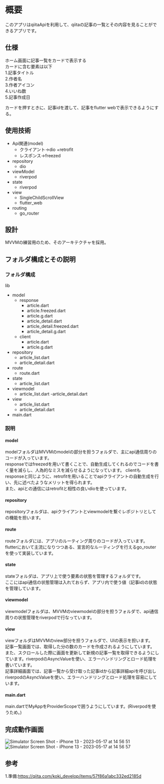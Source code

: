 # 概要

このアプリはqiitaApiを利用して、qiitaの記事の一覧とその内容を見ることができるアプリです。    




## 仕様

ホーム画面に記事一覧をカードで表示する  
カードに含む要素は以下  
1.記事タイトル  
2.作者名  
3.作者アイコン   
4.いいね数  
5.記事作成日  

カードを押すときに、記事idを渡して、記事をflutter webで表示できるようにする。   


## 使用技術

- Api関連(model)
  - クライアント→dio +retrofit
  - レスポンス→freezed
- repository
  - dio 
- viewModel
  - riverpod
- state
  - riverpod
- view
  - SingleChildScrollView
  - flutter_web
- routing
  - go_router


## 設計

MVVMの練習用のため、そのアーキテクチャを採用。


## フォルダ構成とその説明
### フォルダ構成  
lib
  - model
    - response
      - article.dart
      - article.freezed.dart
      - article.g.dart
      - article_detail.dart
      - article_detail.freezed.dart
      - article_detail.g.dart
    - client
      - article.dart   
      - article.g.dart
  - repository
      - article_list.dart
      - article_detail.dart
  - route
    - route.dart
  - state
    - article_list.dart
  - viewmodel
    - article_list.dart
    -article_detail.dart
  - view
    - article_list.dart
    - article_detail.dart
  - main.dart 
 ### 説明
 #### model
 modelフォルダはMVVMのmodelの部分を担うフォルダで、主にapi通信周りのコードが入っています。   
 responseではfreezedを用いて書くことで、自動生成してくれるのでコードを書く量を減らし、人為的なミスを減らせるようになっています。 
 clientもresponseと同じように、retrofitを用いることでapiクライアントの自動生成を行い、先に述べたようなメリットを得られます。   
 また、apiとの通信にはretrofitと相性の良いdioを使っています。   
 #### repository
 repositoryフォルダは、apiクライアントとviewmodelを繋ぐレポジトリとしての機能を担います。
 #### route
 routeフォルダには、アプリのルーティング周りのコードが入っています。  
 flutterにおいて主流になりつつある、宣言的なルーティングを行えるgo_routerを使って実装しています。   
 #### state
 stateフォルダは、アプリ上で使う要素の状態を管理するフォルダです。  
 ここにはapi通信の状態管理は入れておらず、アプリ内で使う値（記事id)の状態を管理しています。
 
 #### viewmodel
 viewmodelフォルダは、MVVMのviewmodelの部分を担うフォルダで、api通信周りの状態管理をriverpodで行なっています。
 #### view
 viewフォルダはMVVMのview部分を担うフォルダで、UIの表示を担います。  
 記事一覧画面では、取得した分の数のカードを作成されるようにしています。   また、スクロールした際に画面を更新して新規の記事一覧を取得できるようにしています。riverpodのAsyncValueを使い、エラーハンドリングとロード処理を書いています。   
 記事詳細画面では、記事一覧から受け取った記事idから記事詳細apiを呼び出しriverpodのAsyncValueを使い、エラーハンドリングとロード処理を容易にしています。
 #### main.dart
 main.dartでMyAppをProviderScopeで囲うようにしています。(Riverpodを使うため。)
 
## 完成動作画面
![Simulator Screen Shot - iPhone 13 - 2023-05-17 at 14 56 51](https://github.com/Shintaro1310/flutter_quita/assets/102226429/8c06213e-3f63-46eb-ba1a-982bd16ec276)
![Simulator Screen Shot - iPhone 13 - 2023-05-17 at 14 56 57](https://github.com/Shintaro1310/flutter_quita/assets/102226429/4275b5a7-b94f-437c-bca1-1eee6062a11b)


## 参考
1.準備:https://qiita.com/koki_develop/items/57f86a1abc332ed2185d




